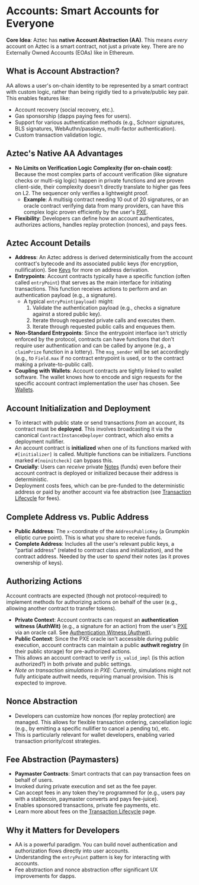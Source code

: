 # Accounts: Smart Accounts for Everyone

**Core Idea**: Aztec has **native Account Abstraction (AA)**. This means *every* account on Aztec is a smart contract, not just a private key. There are no Externally Owned Accounts (EOAs) like in Ethereum.

## What is Account Abstraction?
AA allows a user's on-chain identity to be represented by a smart contract with custom logic, rather than being rigidly tied to a private/public key pair. This enables features like:
*   Account recovery (social recovery, etc.).
*   Gas sponsorship (dapps paying fees for users).
*   Support for various authentication methods (e.g., Schnorr signatures, BLS signatures, WebAuthn/passkeys, multi-factor authentication).
*   Custom transaction validation logic.

## Aztec's Native AA Advantages
*   **No Limits on Verification Logic Complexity (for on-chain cost)**: Because the most complex parts of account verification (like signature checks or multi-sig logic) happen in private functions and are proven client-side, their complexity doesn't directly translate to higher gas fees on L2. The sequencer only verifies a lightweight proof.
    *   **Example**: A multisig contract needing 10 out of 20 signatures, or an oracle contract verifying data from many providers, can have this complex logic proven efficiently by the user's [PXE](./../ExecutionEnvironment/PXE.md).
*   **Flexibility**: Developers can define how an account authenticates, authorizes actions, handles replay protection (nonces), and pays fees.

## Aztec Account Details
*   **Address**: An Aztec address is derived deterministically from the account contract's bytecode and its associated public keys (for encryption, nullification). See [Keys](./../Keys/Keys.md) for more on address derivation.
*   **Entrypoints**: Account contracts typically have a specific function (often called `entryPoint`) that serves as the main interface for initiating transactions. This function receives actions to perform and an authentication payload (e.g., a signature).
    *   A typical `entryPoint(payload)` might:
        1.  Validate the authentication payload (e.g., checks a signature against a stored public key).
        2.  Iterate through requested private calls and executes them.
        3.  Iterate through requested public calls and enqueues them.
*   **Non-Standard Entrypoints**: Since the entrypoint interface isn't strictly enforced by the protocol, contracts can have functions that don't require user authentication and can be called by anyone (e.g., a `claimPrize` function in a lottery). The `msg_sender` will be set accordingly (e.g., to `Field.max` if no contract entrypoint is used, or to the contract making a private-to-public call).
*   **Coupling with Wallets**: Account contracts are tightly linked to wallet software. The wallet knows how to encode and sign requests for the specific account contract implementation the user has chosen. See [Wallets](./../ExecutionEnvironment/Wallets.md).

## Account Initialization and Deployment
*   To interact with public state or send transactions *from* an account, its contract must be **deployed**. This involves broadcasting it via the canonical `ContractInstanceDeployer` contract, which also emits a deployment nullifier.
*   An account contract is **initialized** when one of its functions marked with `#[initializer]` is called. Multiple functions can be initializers. Functions marked `#[noinitcheck]` can bypass this.
*   **Crucially**: Users can *receive* private [Notes](./../NotesAndUTXOs/Notes.md) (funds) even before their account contract is deployed or initialized because their address is deterministic.
*   Deployment costs fees, which can be pre-funded to the deterministic address or paid by another account via fee abstraction (see [Transaction Lifecycle](./../TransactionsAndKernels/TransactionLifecycle.md) for fees).

## Complete Address vs. Public Address
*   **Public Address**: The `x`-coordinate of the `AddressPublicKey` (a Grumpkin elliptic curve point). This is what you share to receive funds.
*   **Complete Address**: Includes all the user's relevant public keys, a "partial address" (related to contract class and initialization), and the contract address. Needed by the user to *spend* their notes (as it proves ownership of keys).

## Authorizing Actions
Account contracts are expected (though not protocol-required) to implement methods for authorizing actions on behalf of the user (e.g., allowing another contract to transfer tokens).
*   **Private Context**: Account contracts can request an **authentication witness (AuthWit)** (e.g., a signature for an action) from the user's [PXE](./../ExecutionEnvironment/PXE.md) via an oracle call. See [Authentication Witness (Authwit)](./AuthWit.md).
*   **Public Context**: Since the PXE oracle isn't accessible during public execution, account contracts can maintain a public **authwit registry** (in their public storage) for pre-authorized actions.
*   This allows an account contract to verify `is_valid_impl` (is this action authorized?) in both private and public settings.
*   *Note on transaction simulations in PXE*: Currently, simulations might not fully anticipate authwit needs, requiring manual provision. This is expected to improve.

## Nonce Abstraction
*   Developers can customize how nonces (for replay protection) are managed. This allows for flexible transaction ordering, cancellation logic (e.g., by emitting a specific nullifier to cancel a pending tx), etc.
*   This is particularly relevant for wallet developers, enabling varied transaction priority/cost strategies.

## Fee Abstraction (Paymasters)
*   **Paymaster Contracts**: Smart contracts that can pay transaction fees on behalf of users.
*   Invoked during private execution and set as the fee payer.
*   Can accept fees in any token they're programmed for (e.g., users pay with a stablecoin, paymaster converts and pays fee-juice).
*   Enables sponsored transactions, private fee payments, etc.
*   Learn more about fees on the [Transaction Lifecycle](./../TransactionsAndKernels/TransactionLifecycle.md) page.

## Why it Matters for Developers
*   AA is a powerful paradigm. You can build novel authentication and authorization flows directly into user accounts.
*   Understanding the `entryPoint` pattern is key for interacting with accounts.
*   Fee abstraction and nonce abstraction offer significant UX improvements for dapps. 